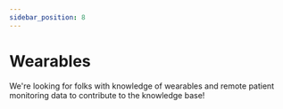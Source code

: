 ```yaml
---
sidebar_position: 8
---
```


# Wearables

We're looking for folks with knowledge of wearables and remote patient monitoring data to contribute to the knowledge base!